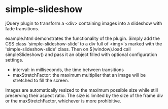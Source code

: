 simple-slideshow
================

jQuery plugin to transform a &lt;div> containing images into a slideshow with fade transitions.

example.html demonstrates the functionality of the plugin. Simply add the CSS class 'simple-slideshow-slide' to a div full of &lt;img>'s marked with the 'simple-slideshow-slide' class. Then on $(window).load call simpleSlideshow() and pass it an object filled with optional configuration settings.

*	interval: in milliseconds, the time between transitions
*	maxStretchFactor: the maximum multiplier that an image will be stretched to fill the screen.

Images are automatically resized to the maximum possible size while still preserving their aspect ratio. The size is limited by the size of the frame div or the maxStretchFactor, whichever is more prohibitive. 

